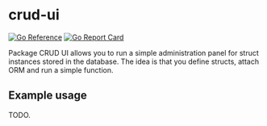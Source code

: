 # crud-ui

[![Go Reference](https://pkg.go.dev/badge/github.com/go-phings/crud-ui.svg)](https://pkg.go.dev/github.com/go-phings/crud-ui) [![Go Report Card](https://goreportcard.com/badge/github.com/go-phings/crud-ui)](https://goreportcard.com/report/github.com/go-phings/crud-ui)

Package CRUD UI allows you to run a simple administration panel for struct instances stored in the database. The idea is that you define structs, attach ORM and run a simple function.

## Example usage

TODO.
